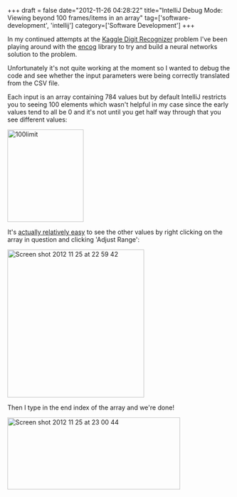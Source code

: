 +++
draft = false
date="2012-11-26 04:28:22"
title="IntelliJ Debug Mode: Viewing beyond 100 frames/items in an array"
tag=['software-development', 'intellij']
category=['Software Development']
+++

In my continued attempts at the <a href="">Kaggle Digit Recognizer</a> problem I've been playing around with the <a href="http://www.heatonresearch.com/wiki/Encog_Java_Examples">encog</a> library to try and build a neural networks solution to the problem.

Unfortunately it's not quite working at the moment so I wanted to debug the code and see whether the input parameters were being correctly translated from the CSV file.

Each input is an array containing 784 values but by default IntelliJ restricts you to seeing 100 elements which wasn't helpful in my case since the early values tend to all be 0 and it's not until you get half way through that you see different values:

<img src="{{<siteurl>}}/uploads/2012/11/100limit.jpg" alt="100limit" title="100limit.jpg" border="0" width="171" height="208" />

It's <a href="http://blogs.jetbrains.com/idea/2011/09/debugger-working-with-sub-ranges-for-arrays-and-lists/">actually relatively easy</a> to see the other values by right clicking on the array in question and clicking 'Adjust Range':

<img src="{{<siteurl>}}/uploads/2012/11/Screen-shot-2012-11-25-at-22.59.42.jpeg" alt="Screen shot 2012 11 25 at 22 59 42" title="Screen shot 2012-11-25 at 22.59.42.jpeg" border="0" width="307" height="333" />

Then I type in the end index of the array and we're done!

<img src="{{<siteurl>}}/uploads/2012/11/Screen-shot-2012-11-25-at-23.00.44.jpeg" alt="Screen shot 2012 11 25 at 23 00 44" title="Screen shot 2012-11-25 at 23.00.44.jpeg" border="0" width="388" height="162" />
